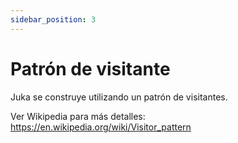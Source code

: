 ```yaml
---
sidebar_position: 3
---
```


# Patrón de visitante

Juka se construye utilizando un patrón de visitantes.

Ver Wikipedia para más detalles: https://en.wikipedia.org/wiki/Visitor_pattern